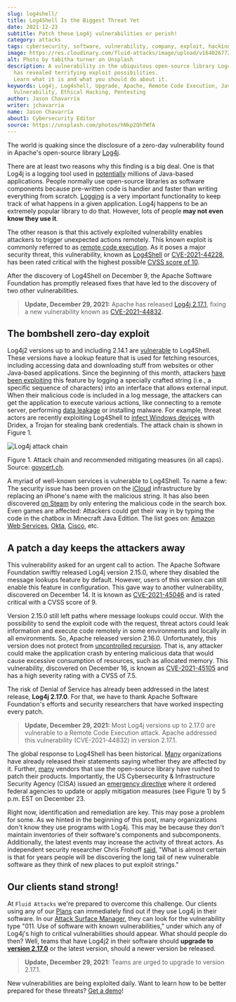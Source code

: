 ```yaml
---
slug: log4shell/
title: Log4Shell Is the Biggest Threat Yet
date: 2021-12-23
subtitle: Patch these Log4j vulnerabilities or perish!
category: attacks
tags: cybersecurity, software, vulnerability, company, exploit, hacking
image: https://res.cloudinary.com/fluid-attacks/image/upload/v1640267729/blog/log4shell/cover_log4shell.webp
alt: Photo by tabitha turner on Unsplash
description: A vulnerability in the ubiquitous open-source library Log4j
  has revealed terrifying exploit possibilities.
  Learn what it is and what you should do about it.
keywords: Log4j, Log4shell, Upgrade, Apache, Remote Code Execution, Java,
  Vulnerability, Ethical Hacking, Pentesting
author: Jason Chavarría
writer: jchavarria
name: Jason Chavarría
about1: Cybersecurity Editor
source: https://unsplash.com/photos/hNkp2QhTWfA
---
```


The world is quaking
since the disclosure of a zero-day vulnerability
found in Apache's open-source library [Log4j](https://logging.apache.org/log4j/2.x/manual/index.html).

There are at least two reasons why this finding is a big deal.
One is that Log4j is a logging tool used in [potentially](https://www.csoonline.com/article/3644472/apache-log4j-vulnerability-actively-exploited-impacting-millions-of-java-based-apps.html)
millions of Java-based applications.
People normally use open-source libraries as software components because
pre-written code is handier and faster than writing everything from scratch.
[Logging](https://www.wired.com/story/log4j-log4shell/)
is a very important functionality
to keep track of what happens in a given application.
Log4j happens to be an extremely popular library to do that.
However,
lots of people **may not even know they use it**.

The other reason is
that this actively exploited vulnerability enables attackers
to trigger unexpected actions remotely.
This known exploit is commonly referred to as [remote code execution](../close-invisible-doors/).
As it poses a major security threat,
this vulnerability,
known as [Log4Shell](https://www.lunasec.io/docs/blog/log4j-zero-day/)
or [CVE-2021-44228](https://cve.mitre.org/cgi-bin/cvename.cgi?name=CVE-2021-44228),
has been rated critical with the highest possible [CVSS score of 10](https://nvd.nist.gov/vuln/detail/CVE-2021-44228).

After the discovery of Log4Shell on December 9,
the Apache Software Foundation has promptly released fixes
that have led to the discovery of two other vulnerabilities.

> **Update, December 29, 2021:**
> Apache has released [Log4j 2.17.1](https://logging.apache.org/log4j/2.x/security.html),
> fixing a new vulnerability
> known as [CVE-2021-44832](https://nvd.nist.gov/vuln/detail/CVE-2021-44832).

## The bombshell zero-day exploit

Log4j2 versions up to and including 2.14.1 are [vulnerable](https://logging.apache.org/log4j/2.x/security.html)
to Log4Shell.
These versions have a lookup feature that is used for fetching resources,
including accessing data
and downloading stuff from websites or other Java-based applications.
Since the beginning of this month,
attackers [have been exploiting](https://www.zdnet.com/article/log4j-flaw-attackers-are-making-thousands-of-attempts-to-exploit-this-severe-vulnerability/)
this feature
by logging a specially crafted string
(i.e., a specific sequence of characters)
into an interface that allows external input.
When their malicious code is included in a log message,
the attackers can get the application to execute various actions,
like connecting to a remote server,
performing [data leakage](https://www.microsoft.com/security/blog/2021/12/11/guidance-for-preventing-detecting-and-hunting-for-cve-2021-44228-log4j-2-exploitation/)
or installing malware.
For example,
threat actors are recently exploiting Log4Shell to [infect Windows devices](https://www.bleepingcomputer.com/news/security/log4j-vulnerability-now-used-to-install-dridex-banking-malware/)
with Dridex,
a Trojan for stealing bank credentials.
The attack chain is shown in Figure 1.

<div class="imgblock">

![Log4j attack chain](https://res.cloudinary.com/fluid-attacks/image/upload/v1640275685/blog/log4shell/log4shell-Figure-1.webp)

<div class="title">

Figure 1. Attack chain and recommended mitigating measures (in all caps).
Source: [govcert.ch](https://www.govcert.ch/blog/zero-day-exploit-targeting-popular-java-library-log4j/assets/log4j_attack.png).

</div>

</div>

A myriad of well-known services is vulnerable to Log4Shell.
To name a few:
The security issue has been proven on the [iCloud](https://www.lunasec.io/docs/blog/log4j-zero-day/)
infrastructure by replacing an iPhone's name with the malicious string.
It has also been discovered [on Steam](https://news.ycombinator.com/item?id=29499773)
by only entering the malicious code in the search box.
Even games are affected:
Attackers could get their way in by typing the code in the chatbox
in Minecraft Java Edition.
The list goes on:
[Amazon Web Services](https://aws.amazon.com/security/security-bulletins/AWS-2021-006/),
[Okta](https://sec.okta.com/articles/2021/12/log4shell),
[Cisco](https://tools.cisco.com/security/center/content/CiscoSecurityAdvisory/cisco-sa-apache-log4j-qRuKNEbd),
etc.

## A patch a day keeps the attackers away

This vulnerability asked for an urgent call to action.
The Apache Software Foundation swiftly released Log4j version 2.15.0,
where they disabled the message lookups feature by default.
However,
users of this version can still enable this feature in configuration.
This gave way to another vulnerability,
discovered on December 14.
It is known as [CVE-2021-45046](https://cve.mitre.org/cgi-bin/cvename.cgi?name=CVE-2021-45046)
and is rated critical with a CVSS score of 9.

Version 2.15.0 still left paths where message lookups could occur.
With the possibility to send the exploit code with the request,
threat actors could leak information
and execute code remotely in some environments
and locally in all environments.
So,
Apache released version 2.16.0.
Unfortunately, this version does not protect from [uncontrolled recursion](http://cwe.mitre.org/data/definitions/674.html).
That is,
any attacker could make the application crash by entering malicious data
that would cause excessive consumption of resources,
such as allocated memory.
This vulnerability,
discovered on December 16,
is known as  [CVE-2021-45105](https://cve.mitre.org/cgi-bin/cvename.cgi?name=CVE-2021-45105)
and has a high severity rating with a CVSS of 7.5.

The risk of Denial of Service has already been addressed in the latest release,
**Log4j 2.17.0**.
For that,
we have to thank Apache Software Foundation's efforts
and security researchers that have worked inspecting every patch.

> **Update, December 29, 2021:**
> Most Log4j versions up to 2.17.0 are vulnerable
> to a Remote Code Execution attack.
> Apache addressed this vulnerability \(CVE-2021-44832\)
> in version 2.17.1.

The global response to Log4Shell has been historical.
[Many](https://gist.github.com/SwitHak/b66db3a06c2955a9cb71a8718970c592)
organizations have already released their statements
saying whether they are affected by it.
Further,
[many](https://www.govcert.ch/blog/zero-day-exploit-targeting-popular-java-library-log4j/)
vendors that use the open-source library have rushed to patch their products.
Importantly,
the US Cybersecurity & Infrastructure Security Agency (CISA)
issued an [emergency directive](https://www.cisa.gov/emergency-directive-22-02)
where it ordered federal agencies to update
or apply mitigation measures (see Figure 1) by 5 p.m. EST on December 23.

Right now,
identification and remediation are key.
This may pose a problem for some.
As we hinted in the beginning of this post,
many organizations don't know
they use programs with Log4j.
This may be because
they don't maintain inventories of their software's components
and subcomponents.
Additionally,
the latest events may increase the activity of threat actors.
As independent security researcher Chris Frohoff [said](https://www.wired.com/story/log4j-log4shell/),
"What is almost certain is
that for years people will be discovering
the long tail of new vulnerable software
as they think of new places to put exploit strings."

## Our clients stand strong!

At `Fluid Attacks`
we're prepared to overcome this challenge.
Our clients using any of our [Plans](../../plans/)
can immediately find out if they use Log4j in their software.
In our [Attack Surface Manager](../../categories/asm/),
they can look for the vulnerability type
"011. Use of software with known vulnerabilities,"
under which any of Log4j's high to critical vulnerabilities should appear.
What should people do then?
Well,
teams that have Log4j2 in their software should
**upgrade to [version 2.17.0](https://logging.apache.org/log4j/2.x/download.html)**
or the latest version,
should a newer version be released.

> **Update, December 29, 2021:**
> Teams are urged to upgrade to version 2.17.1.

New vulnerabilities are being exploited daily.
Want to learn how to be better prepared for these threats?
[Get a demo](../../contact-us/)\!
